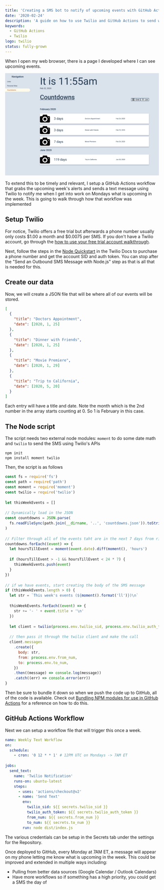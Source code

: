 ```yaml
---
title: 'Creating a SMS bot to notify of upcoming events with GitHub Actions and Twilio'
date: '2020-02-24'
description: 'A guide on how to use Twilio and GitHub Actions to send weekly event alerts'
keywords:
  - GitHub Actions
  - Twilio
logo: twilio
status: fully-grown
---
```


When I open my web browser, there is a page I developed where I can see upcoming events.

![Web UI for events](./events-web-ui.png)

To extend this to be timely and relevant, I setup a GitHub Actions workflow that grabs the upcoming week's alerts and sends a text message using Twilio to notify me when I get into work on Mondays what is upcoming in the week. This is going to walk through how that workflow was implemented

## Setup Twilio

For notice, Twilio offers a free trial but afterwards a phone number usually only costs $1.00 a month and $0.0075 per SMS. If you don't have a Twilio account, go through the [how to use your free trial account walkthrough](https://www.twilio.com/docs/usage/tutorials/how-to-use-your-free-trial-account).

Next, follow the steps in the [Node Quickstart](https://www.twilio.com/docs/sms/quickstart/node#sign-up-for-twilio-and-get-a-twilio-phone-number) in the Twilio Docs to purchase a phone number and get the account SID and auth token. You can stop after the "Send an Outbound SMS Message with Node.js" step as that is all that is needed for this.

## Create our data

Now, we will create a JSON file that will be where all of our events will be stored.

```json title=countdowns.json
[
  {
    "title": "Doctors Appointment",
    "date": [2020, 1, 25]
  },
  {
    "title": "Dinner with Friends",
    "date": [2020, 1, 25]
  },
  {
    "title": "Movie Premiere",
    "date": [2020, 1, 29]
  },
  {
    "title": "Trip to California",
    "date": [2020, 5, 20]
  }
]
```

Each entry will have a title and date. Note the month which is the 2nd number in the array starts counting at 0. So 1 is February in this case.

## The Node script

The script needs two external node modules: `moment` to do some date math and `twilio` to send the SMS using Twilio's APIs

```
npm init
npm install moment twilio
```

Then, the script is as follows

```js
const fs = require('fs')
const path = require('path')
const moment = require('moment')
const twilio = require('twilio')

let thisWeekEvents = []

// Dynamically load in the JSON
const countdowns = JSON.parse(
  fs.readFileSync(path.join(__dirname, '..', 'countdowns.json')).toString()
)

// Filter through all of the events taht are in the next 7 days from right now
countdowns.forEach((event) => {
  let hoursTillEvent = moment(event.date).diff(moment(), 'hours')

  if (hoursTillEvent > -1 && hoursTillEvent < 24 * 7) {
    thisWeekEvents.push(event)
  }
})

// if we have events, start creating the body of the SMS message
if (thisWeekEvents.length > 0) {
  let str = `This week's events (${moment().format('ll')})\n`

  thisWeekEvents.forEach((event) => {
    str += '- ' + event.title + '\n'
  })

  let client = twilio(process.env.twilio_sid, process.env.twilio_auth_token)

  // then pass it through the twilio client and make the call
  client.messages
    .create({
      body: str,
      from: process.env.from_num,
      to: process.env.to_num,
    })
    .then((message) => console.log(message))
    .catch((err) => console.error(err))
}
```

Then be sure to bundle it down so when we push the code up to GitHub, all of the code is available. Check out [Bundling NPM modules for use in GitHub Actions](/blog/2020-02-23-github-actions-webpack/) for a reference on how to do this.

## GitHub Actions Workflow

Next we can setup a workflow file that will trigger this once a week.

```yml title=weekly-text.yml
name: Weekly Text Workflow
on:
  schedule:
    - cron: '0 12 * * 1' # 12PM UTC on Mondays -> 7AM ET

jobs:
  send_text:
    name: 'Twilio Notification'
    runs-on: ubuntu-latest
    steps:
      - uses: 'actions/checkout@v2'
      - name: 'Send Text'
        env:
          twilio_sid: ${{ secrets.twilio_sid }}
          twilio_auth_token: ${{ secrets.twilio_auth_token }}
          from_num: ${{ secrets.from_num }}
          to_num: ${{ secrets.to_num }}
        run: node dist/index.js
```

The various credentials can be setup in the Secrets tab under the settings for the Repository.

Once deployed to GitHub, every Monday at 7AM ET, a message will appear on my phone letting me know what is upcoming in the week. This could be improved and extended in multiple ways including:

- Pulling from better data sources (Google Calendar / Outlook Calendars)
- Have more workflows so if something has a high priority, you could get a SMS the day of

